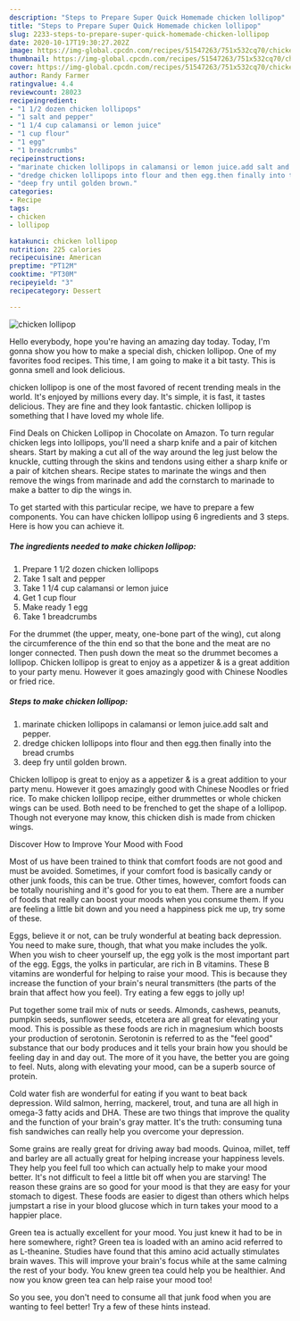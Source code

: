 ```yaml
---
description: "Steps to Prepare Super Quick Homemade chicken lollipop"
title: "Steps to Prepare Super Quick Homemade chicken lollipop"
slug: 2233-steps-to-prepare-super-quick-homemade-chicken-lollipop
date: 2020-10-17T19:30:27.202Z
image: https://img-global.cpcdn.com/recipes/51547263/751x532cq70/chicken-lollipop-recipe-main-photo.jpg
thumbnail: https://img-global.cpcdn.com/recipes/51547263/751x532cq70/chicken-lollipop-recipe-main-photo.jpg
cover: https://img-global.cpcdn.com/recipes/51547263/751x532cq70/chicken-lollipop-recipe-main-photo.jpg
author: Randy Farmer
ratingvalue: 4.4
reviewcount: 28023
recipeingredient:
- "1 1/2 dozen chicken lollipops"
- "1 salt and pepper"
- "1 1/4 cup calamansi or lemon juice"
- "1 cup flour"
- "1 egg"
- "1 breadcrumbs"
recipeinstructions:
- "marinate chicken lollipops in calamansi or lemon juice.add salt and pepper."
- "dredge chicken lollipops into flour and then egg.then finally into the bread crumbs"
- "deep fry until golden brown."
categories:
- Recipe
tags:
- chicken
- lollipop

katakunci: chicken lollipop 
nutrition: 225 calories
recipecuisine: American
preptime: "PT12M"
cooktime: "PT30M"
recipeyield: "3"
recipecategory: Dessert

---
```



![chicken lollipop](https://img-global.cpcdn.com/recipes/51547263/751x532cq70/chicken-lollipop-recipe-main-photo.jpg)

Hello everybody, hope you're having an amazing day today. Today, I'm gonna show you how to make a special dish, chicken lollipop. One of my favorites food recipes. This time, I am going to make it a bit tasty. This is gonna smell and look delicious.

chicken lollipop is one of the most favored of recent trending meals in the world. It's enjoyed by millions every day. It's simple, it is fast, it tastes delicious. They are fine and they look fantastic. chicken lollipop is something that I have loved my whole life.

Find Deals on Chicken Lollipop in Chocolate on Amazon. To turn regular chicken legs into lollipops, you&#39;ll need a sharp knife and a pair of kitchen shears. Start by making a cut all of the way around the leg just below the knuckle, cutting through the skins and tendons using either a sharp knife or a pair of kitchen shears. Recipe states to marinate the wings and then remove the wings from marinade and add the cornstarch to marinade to make a batter to dip the wings in.


To get started with this particular recipe, we have to prepare a few components. You can have chicken lollipop using 6 ingredients and 3 steps. Here is how you can achieve it.

<!--inarticleads1-->

##### The ingredients needed to make chicken lollipop:

1. Prepare 1 1/2 dozen chicken lollipops
1. Take 1 salt and pepper
1. Take 1 1/4 cup calamansi or lemon juice
1. Get 1 cup flour
1. Make ready 1 egg
1. Take 1 breadcrumbs


For the drummet (the upper, meaty, one-bone part of the wing), cut along the circumference of the thin end so that the bone and the meat are no longer connected. Then push down the meat so the drummet becomes a lollipop. Chicken lollipop is great to enjoy as a appetizer &amp; is a great addition to your party menu. However it goes amazingly good with Chinese Noodles or fried rice. 

<!--inarticleads2-->

##### Steps to make chicken lollipop:

1. marinate chicken lollipops in calamansi or lemon juice.add salt and pepper.
1. dredge chicken lollipops into flour and then egg.then finally into the bread crumbs
1. deep fry until golden brown.


Chicken lollipop is great to enjoy as a appetizer &amp; is a great addition to your party menu. However it goes amazingly good with Chinese Noodles or fried rice. To make chicken lollipop recipe, either drummettes or whole chicken wings can be used. Both need to be frenched to get the shape of a lollipop. Though not everyone may know, this chicken dish is made from chicken wings. 

Discover How to Improve Your Mood with Food


Most of us have been trained to think that comfort foods are not good and must be avoided. Sometimes, if your comfort food is basically candy or other junk foods, this can be true. Other times, however, comfort foods can be totally nourishing and it's good for you to eat them. There are a number of foods that really can boost your moods when you consume them. If you are feeling a little bit down and you need a happiness pick me up, try some of these.

Eggs, believe it or not, can be truly wonderful at beating back depression. You need to make sure, though, that what you make includes the yolk. When you wish to cheer yourself up, the egg yolk is the most important part of the egg. Eggs, the yolks in particular, are rich in B vitamins. These B vitamins are wonderful for helping to raise your mood. This is because they increase the function of your brain's neural transmitters (the parts of the brain that affect how you feel). Try eating a few eggs to jolly up!

Put together some trail mix of nuts or seeds. Almonds, cashews, peanuts, pumpkin seeds, sunflower seeds, etcetera are all great for elevating your mood. This is possible as these foods are rich in magnesium which boosts your production of serotonin. Serotonin is referred to as the "feel good" substance that our body produces and it tells your brain how you should be feeling day in and day out. The more of it you have, the better you are going to feel. Nuts, along with elevating your mood, can be a superb source of protein.

Cold water fish are wonderful for eating if you want to beat back depression. Wild salmon, herring, mackerel, trout, and tuna are all high in omega-3 fatty acids and DHA. These are two things that improve the quality and the function of your brain's gray matter. It's the truth: consuming tuna fish sandwiches can really help you overcome your depression. 

Some grains are really great for driving away bad moods. Quinoa, millet, teff and barley are all actually great for helping increase your happiness levels. They help you feel full too which can actually help to make your mood better. It's not difficult to feel a little bit off when you are starving! The reason these grains are so good for your mood is that they are easy for your stomach to digest. These foods are easier to digest than others which helps jumpstart a rise in your blood glucose which in turn takes your mood to a happier place.

Green tea is actually excellent for your mood. You just knew it had to be in here somewhere, right? Green tea is loaded with an amino acid referred to as L-theanine. Studies have found that this amino acid actually stimulates brain waves. This will improve your brain's focus while at the same calming the rest of your body. You knew green tea could help you be healthier. And now you know green tea can help raise your mood too!

So you see, you don't need to consume all that junk food when you are wanting to feel better! Try  a few  of  these  hints  instead.

